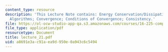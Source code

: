 ```yaml
---
content_type: resource
description: 'This Lecture Note contains: Energy Conservation/Dissipation; Abstract
  Algorithms; Convergence; Conditions of Convergence; Consistency.'
file: https://ol-ocw-studio-app-qa.s3.amazonaws.com/courses/16-225-computational-mechanics-of-materials-fall-2003/a8691e3ac91aea9d950e0a943c6c5494_lecture_21.pdf
file_type: application/pdf
resourcetype: Document
title: lecture_21.pdf
uid: a8691e3a-c91a-ea9d-950e-0a943c6c5494
---
```

